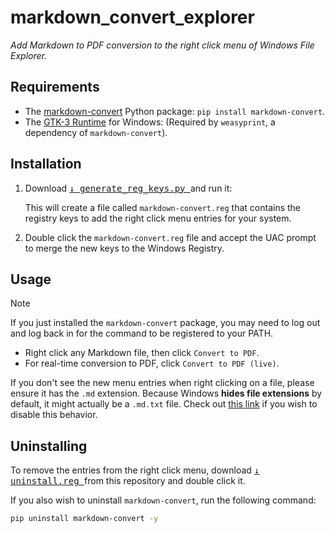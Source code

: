# markdown_convert_explorer

_Add Markdown to PDF conversion to the right click menu of Windows File Explorer._

## Requirements

- The [markdown-convert](https://github.com/Julynx/markdown_convert) Python package: `pip install markdown-convert`.
- The [GTK-3 Runtime](https://github.com/tschoonj/GTK-for-Windows-Runtime-Environment-Installer/releases) for Windows: (Required by `weasyprint`, a dependency of `markdown-convert`).

## Installation

1. Download [<kbd> ↓ generate_reg_keys.py </kbd>](https://github.com/Julynx/markdown_convert_explorer/releases/download/1.0/generate_reg_keys.py) and run it:
   
    This will create a file called `markdown-convert.reg` that contains the registry keys to add the right click menu entries for your system.

3. Double click the `markdown-convert.reg` file and accept the UAC prompt to merge the new keys to the Windows Registry.

## Usage

> [!NOTE]
> If you just installed the `markdown-convert` package, you may need to log out and log back in for the command to be registered to your PATH.

- Right click any Markdown file, then click `Convert to PDF`.
- For real-time conversion to PDF, click `Convert to PDF (live)`.

If you don't see the new menu entries when right clicking on a file, please ensure it has the `.md` extension.
Because Windows **hides file extensions** by default, it might actually be a `.md.txt` file. 
Check out [this link](https://lazyadmin.nl/win-11/show-file-extension-windows-11/) if you wish to disable this behavior.

## Uninstalling

To remove the entries from the right click menu, download [<kbd> ↓ uninstall.reg </kbd>](https://github.com/Julynx/markdown_convert_explorer/releases/download/1.0/uninstall.reg) from this repository and double click it.

If you also wish to uninstall `markdown-convert`, run the following command:

```bash
pip uninstall markdown-convert -y
```
